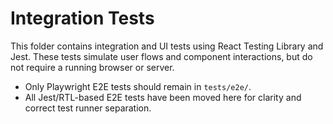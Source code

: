 # Integration Tests

This folder contains integration and UI tests using React Testing Library and Jest. These tests simulate user flows and component interactions, but do not require a running browser or server.

- Only Playwright E2E tests should remain in `tests/e2e/`.
- All Jest/RTL-based E2E tests have been moved here for clarity and correct test runner separation.
